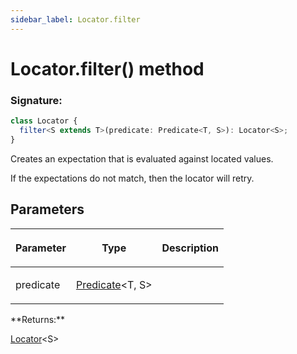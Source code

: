 ```yaml
---
sidebar_label: Locator.filter
---
```


# Locator.filter() method

### Signature:

```typescript
class Locator {
  filter<S extends T>(predicate: Predicate<T, S>): Locator<S>;
}
```

Creates an expectation that is evaluated against located values.

If the expectations do not match, then the locator will retry.

## Parameters

<table><thead><tr><th>

Parameter

</th><th>

Type

</th><th>

Description

</th></tr></thead>
<tbody><tr><td>

predicate

</td><td>

[Predicate](./puppeteer.predicate.md)&lt;T, S&gt;

</td><td>

</td></tr>
</tbody></table>
**Returns:**

[Locator](./puppeteer.locator.md)&lt;S&gt;
